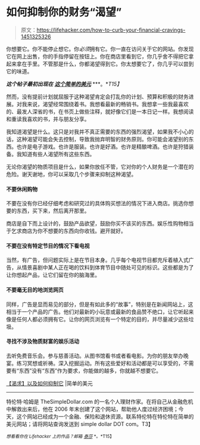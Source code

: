 # 如何抑制你的财务“渴望”

> 原文：<https://lifehacker.com/how-to-curb-your-financial-cravings-1451325326>

你想要它。你不能停止想它。你*必须*拥有它。你一直在访问关于它的网站。你发现它在网上出售，你的手指停留在按钮上。你在商店里看到它，你几乎舍不得把它拿起来拿在手里。不管那是什么，你都渴望得到它。你太想要它了，你几乎可以尝到它的味道。



***这个帖子最初出现在*** [***这个简单的美元***](http://www.thesimpledollar.com/the-craving-and-how-to-curb-it/) ***。**T15】*

然而，没有提前计划就屈服于这种渴望肯定会打乱你的计划、预算和积极的财务进展。对我来说，渴望经常围绕着书。我想看最新的畅销书。我想拿一些我最喜欢的、最发人深省的书，在书页上做些注释，就好像它们是一本日记一样。我想阅读和重读我喜欢的书，并与朋友分享。

我知道渴望是什么。这只是对我并不真正需要的东西的强烈渴望，如果我不小心的话，这种渴望可能会失去控制，导致我抛弃明智的财务原则。你可能会渴望别的东西。也许是电子游戏。也许是服装。也许是好酒。也许是精酿啤酒。也许是狩猎装备。我知道有些人渴望所有这些东西。

无论你渴望的物质项目是什么，如果你放任不管，它对你的个人财务是一个潜在的危险。谢天谢地，你可以采取几个步骤来抑制这种渴望。

#### **不要休闲购物**

不要在没有你已经仔细考虑和研究过的具体购买想法的情况下进入商店。挑选你想要的东西，买下来，然后离开那里。

商店是自下而上设计的，鼓励产品欲望，鼓励你买不该买的东西。娱乐性购物相当于乞求商店为你不想要的东西向你收钱。避开就好。

#### 不要在没有特定节目的情况下看电视

当然，有广告，但问题实际上是在节目本身。几乎每个电视节目都充斥着植入式广告，从情景喜剧中某人正在喝的饮料到体育节目中随处可见的标识。这些都是为了让你想起产品，让它们留在你的脑海里。

#### **不要毫无目的地浏览网页**

同样，广告是显而易见的部分，但是有如此多的“故事”，特别是在新闻网站上，这相当于一个产品的广告。他们对最新的小玩意或最新的食品赞不绝口，让它听起来像是任何人都必须拥有它。让你的网页浏览有一个特定的目的，并尽量减少这些垃圾。

#### 寻找不涉及物质财富的娱乐活动

去听免费音乐会。参与慈善活动。从图书馆看书或者看电影。为你的朋友举办晚宴。练习冥想或祈祷。深入挖掘运动。所有这些爱好和活动都是可以享受的，不需要有“东西”没有“东西”作为要求，你能做的越多，你就越不想要它。

[【渴求】以及如何抑制它](http://www.thesimpledollar.com/the-craving-and-how-to-curb-it/) |简单的美元

* * *

特伦特·哈姆是 TheSimpleDollar.com 的一名个人理财作家。在将自己从金融危机中解救出来后，他在 2006 年末创建了这个网站，帮助他人度过经济困境；今天，这个网站已经成为一个金融、保险和退休资源。联系特伦特在特伦特在简单的美元网站；请将网站查询发送到 simple dollar DOT com。T3】

<small>*想看看你在 Lifehacker 上的作品？邮箱*</small> [<small>*泰莎*</small>](https://mail.google.com/mail/?view=cm&fs=1&tf=1&to=tessa@lifehacker.com) <small>*。*T15】</small>
